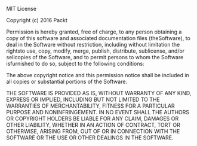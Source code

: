 MIT License


Copyright (c) 2016 Packt


Permission is hereby granted, free of charge, to any person obtaining a copy of this software and associated documentation files (theSoftware), to deal in the Software without restriction, including without limitation the rightsto use, copy, modify, merge, publish, distribute, sublicense, and/or sellcopies of the Software, and to permit persons to whom the Software isfurnished to do so, subject to the following conditions:


The above copyright notice and this permission notice shall be included in all copies or substantial portions of the Software.


THE SOFTWARE IS PROVIDED AS IS, WITHOUT WARRANTY OF ANY KIND, EXPRESS OR IMPLIED, INCLUDING BUT NOT LIMITED TO THE WARRANTIES OF MERCHANTABILITY, FITNESS FOR A PARTICULAR PURPOSE AND NONINFRINGEMENT. IN NO EVENT SHALL THE AUTHORS OR COPYRIGHT HOLDERS BE LIABLE FOR ANY CLAIM, DAMAGES OR OTHER LIABILITY, WHETHER IN AN ACTION OF CONTRACT, TORT OR OTHERWISE, ARISING FROM, OUT OF OR IN CONNECTION WITH THE SOFTWARE OR THE USE OR OTHER DEALINGS IN THE SOFTWARE.
